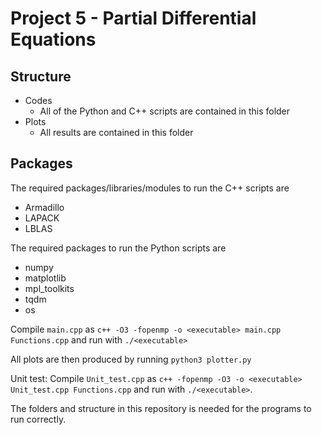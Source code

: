 # Project 5 - Partial Differential Equations

## Structure
- Codes
  - All of the Python and C++ scripts are contained in this folder
- Plots
  - All results are contained in this folder

## Packages
The required packages/libraries/modules to run the C++ scripts are
- Armadillo
- LAPACK
- LBLAS

The required packages to run the Python scripts are
- numpy
- matplotlib
- mpl_toolkits
- tqdm
- os

Compile `main.cpp` as `c++ -O3 -fopenmp -o <executable> main.cpp Functions.cpp` and run with `./<executable>`

All plots are then produced by running `python3 plotter.py`

Unit test: Compile `Unit_test.cpp` as `c++ -fopenmp -O3 -o <executable> Unit_test.cpp Functions.cpp` and run with `./<executable>`.

The folders and structure in this repository is needed for the programs to run correctly.
